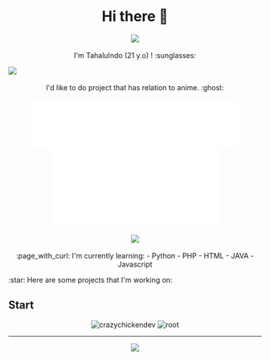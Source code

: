 <!---
tahaluindo/tahaluindo is a ✨ special ✨ repository because its `README.md` (this file) appears on your GitHub profile.
You can click the Preview link to take a look at your changes.
--->

<h1  align='center'> Hi there 👋 </h1>
<p align='center'>
<a href="https://www.github.com/koleksibot"><img height="200" src="https://raw.githubusercontent.com/tahaluindo/tahaluindo/main/root.svg"></a>
<p align='center'>  I'm TahaluIndo (21 y.o) ! :sunglasses: </p>
<img width="800px" src="https://raw.githubusercontent.com/tahaluindo/tahaluindo/main/Black%20Purple%20and%20Cyan%20Neon%20Noir%20%20Vaporwave%20Sports%20YouTube%20Outro.gif" />
<p align='center'> I'd like to do project that has relation to anime. :ghost: </p>
<p align='center'>
   <a href="https://www.facebook.com/ciciyber.squadindo.7"><img height="100" src="https://raw.githubusercontent.com/lowlighter/lowlighter/master/metrics.plugin.reactions.svg"></a>
   <a href="https://www.facebook.com/ciciyber.squadindo.7"><img height="150" src="https://raw.githubusercontent.com/lowlighter/lowlighter/b66c3b4d14e4f47e334b068f1e0f477b7d888b20/metrics.plugin.achievements.compact.svg"></a>
</P>
<p align='center'>
   <a href="https://www.facebook.com/ciciyber.squadindo.7"><img height="100" src="https://raw.githubusercontent.com/tahaluindo/tahaluindo/64478fa6dc44f9aa505ca49d384375946107db89/speed.svg"></a></p>
<p align='center'>
:page_with_curl: I'm currently learning:
- Python
- PHP
- HTML
- JAVA
- Javascript
</p>
:star: Here are some projects that I'm working on:

## Start
<!--START_SECTION:waka-->
<!--END_SECTION:waka-->
<p align="center" height='130px'> <img src="https://github-readme-stats.vercel.app/api?username=tahaluindo&show_icons=true&hide_title=true&include_all_commits=true&line_height=21&bg_color=0,64FFDA,64FFDA,A9EFDE,F2FFFC&count_public=true&theme=graywhite" alt="crazychickendev"/> <img src="https://github-readme-stats.vercel.app/api/top-langs/?username=tahaluindo&layout=compact&show_icons=true&bg_color=0,EFFDF9,CBFFF3,64FFDA&theme=graywhite&hide_title=true" alt="root"/> </p>

---

<p align="center">
    <img src="https://github-readme-streak-stats.herokuapp.com/?user=tahaluindo">
</p>
<!--
-->
